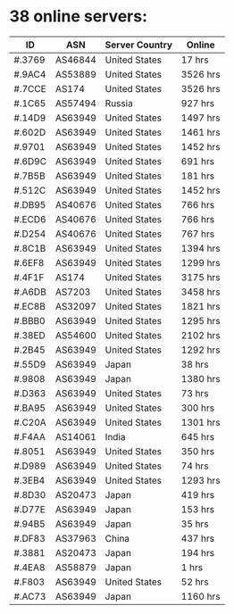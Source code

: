 # 38 online servers:

| ID | ASN | Server Country | Online |
| ------ | ------ | ------ | ------ |
| #.3769 | AS46844 | United States | 17 hrs |
| #.9AC4 | AS53889 | United States | 3526 hrs |
| #.7CCE | AS174 | United States | 3526 hrs |
| #.1C65 | AS57494 | Russia | 927 hrs |
| #.14D9 | AS63949 | United States | 1497 hrs |
| #.602D | AS63949 | United States | 1461 hrs |
| #.9701 | AS63949 | United States | 1452 hrs |
| #.6D9C | AS63949 | United States | 691 hrs |
| #.7B5B | AS63949 | United States | 181 hrs |
| #.512C | AS63949 | United States | 1452 hrs |
| #.DB95 | AS40676 | United States | 766 hrs |
| #.ECD6 | AS40676 | United States | 766 hrs |
| #.D254 | AS40676 | United States | 767 hrs |
| #.8C1B | AS63949 | United States | 1394 hrs |
| #.6EF8 | AS63949 | United States | 1299 hrs |
| #.4F1F | AS174 | United States | 3175 hrs |
| #.A6DB | AS7203 | United States | 3458 hrs |
| #.EC8B | AS32097 | United States | 1821 hrs |
| #.BBB0 | AS63949 | United States | 1295 hrs |
| #.38ED | AS54600 | United States | 2102 hrs |
| #.2B45 | AS63949 | United States | 1292 hrs |
| #.55D9 | AS63949 | Japan | 38 hrs |
| #.9808 | AS63949 | Japan | 1380 hrs |
| #.D363 | AS63949 | United States | 73 hrs |
| #.BA95 | AS63949 | United States | 300 hrs |
| #.C20A | AS63949 | United States | 1301 hrs |
| #.F4AA | AS14061 | India | 645 hrs |
| #.8051 | AS63949 | United States | 350 hrs |
| #.D989 | AS63949 | United States | 74 hrs |
| #.3EB4 | AS63949 | United States | 1293 hrs |
| #.8D30 | AS20473 | Japan | 419 hrs |
| #.D77E | AS63949 | Japan | 153 hrs |
| #.94B5 | AS63949 | Japan | 35 hrs |
| #.DF83 | AS37963 | China | 437 hrs |
| #.3881 | AS20473 | Japan | 194 hrs |
| #.4EA8 | AS58879 | Japan | 1 hrs |
| #.F803 | AS63949 | United States | 52 hrs |
| #.AC73 | AS63949 | Japan | 1160 hrs |

